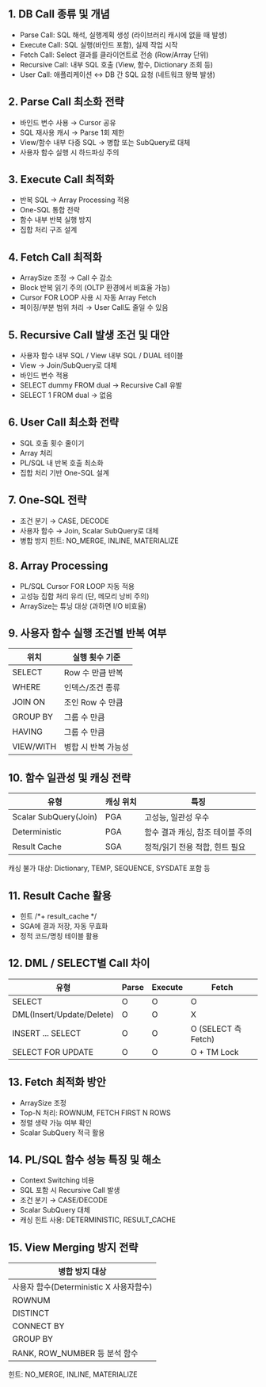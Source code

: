 ## 1. DB Call 종류 및 개념

- Parse Call: SQL 해석, 실행계획 생성 (라이브러리 캐시에 없을 때 발생)
- Execute Call: SQL 실행(바인드 포함), 실제 작업 시작
- Fetch Call: Select 결과를 클라이언트로 전송 (Row/Array 단위)
- Recursive Call: 내부 SQL 호출 (View, 함수, Dictionary 조회 등)
- User Call: 애플리케이션 ↔ DB 간 SQL 요청 (네트워크 왕복 발생)

## 2. Parse Call 최소화 전략

- 바인드 변수 사용 → Cursor 공유
- SQL 재사용 캐시 → Parse 1회 제한
- View/함수 내부 다중 SQL → 병합 또는 SubQuery로 대체
- 사용자 함수 실행 시 하드파싱 주의

## 3. Execute Call 최적화

- 반복 SQL → Array Processing 적용
- One-SQL 통합 전략
- 함수 내부 반복 실행 방지
- 집합 처리 구조 설계

## 4. Fetch Call 최적화

- ArraySize 조정 → Call 수 감소
- Block 반복 읽기 주의 (OLTP 환경에서 비효율 가능)
- Cursor FOR LOOP 사용 시 자동 Array Fetch
- 페이징/부분 범위 처리 → User Call도 줄일 수 있음

## 5. Recursive Call 발생 조건 및 대안

- 사용자 함수 내부 SQL / View 내부 SQL / DUAL 테이블
- View → Join/SubQuery로 대체
- 바인드 변수 적용
- SELECT dummy FROM dual → Recursive Call 유발
- SELECT 1 FROM dual → 없음

## 6. User Call 최소화 전략

- SQL 호출 횟수 줄이기
- Array 처리
- PL/SQL 내 반복 호출 최소화
- 집합 처리 기반 One-SQL 설계

## 7. One-SQL 전략

- 조건 분기 → CASE, DECODE
- 사용자 함수 → Join, Scalar SubQuery로 대체
- 병합 방지 힌트: NO_MERGE, INLINE, MATERIALIZE

## 8. Array Processing

- PL/SQL Cursor FOR LOOP 자동 적용
- 고성능 집합 처리 유리 (단, 메모리 낭비 주의)
- ArraySize는 튜닝 대상 (과하면 I/O 비효율)

## 9. 사용자 함수 실행 조건별 반복 여부

| 위치 | 실행 횟수 기준 |
|------|----------------|
| SELECT | Row 수 만큼 반복 |
| WHERE | 인덱스/조건 종류 |
| JOIN ON | 조인 Row 수 만큼 |
| GROUP BY | 그룹 수 만큼 |
| HAVING | 그룹 수 만큼 |
| VIEW/WITH | 병합 시 반복 가능성 |

## 10. 함수 일관성 및 캐싱 전략

| 유형 | 캐싱 위치 | 특징 |
|------|-----------|------|
| Scalar SubQuery(Join) | PGA | 고성능, 일관성 우수 |
| Deterministic | PGA | 함수 결과 캐싱, 참조 테이블 주의 |
| Result Cache | SGA | 정적/읽기 전용 적합, 힌트 필요 |

캐싱 불가 대상: Dictionary, TEMP, SEQUENCE, SYSDATE 포함 등

## 11. Result Cache 활용

- 힌트 /*+ result_cache */
- SGA에 결과 저장, 자동 무효화
- 정적 코드/명칭 테이블 활용

## 12. DML / SELECT별 Call 차이

| 유형 | Parse | Execute | Fetch |
|------|--------|----------|--------|
| SELECT | O | O | O |
| DML(Insert/Update/Delete) | O | O | X |
| INSERT ... SELECT | O | O | O (SELECT 측 Fetch) |
| SELECT FOR UPDATE | O | O | O + TM Lock |

## 13. Fetch 최적화 방안

- ArraySize 조정
- Top-N 처리: ROWNUM, FETCH FIRST N ROWS
- 정렬 생략 가능 여부 확인
- Scalar SubQuery 적극 활용

## 14. PL/SQL 함수 성능 특징 및 해소

- Context Switching 비용
- SQL 포함 시 Recursive Call 발생
- 조건 분기 → CASE/DECODE
- Scalar SubQuery 대체
- 캐싱 힌트 사용: DETERMINISTIC, RESULT_CACHE

## 15. View Merging 방지 전략

| 병합 방지 대상 |
|----------------|
| 사용자 함수(Deterministic X 사용자함수) |
| ROWNUM |
| DISTINCT |
| CONNECT BY |
| GROUP BY |
| RANK, ROW_NUMBER 등 분석 함수 |

힌트: NO_MERGE, INLINE, MATERIALIZE
